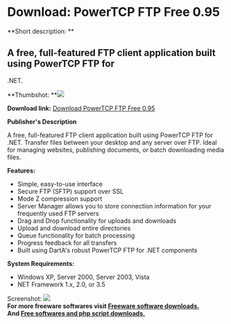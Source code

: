 # Download: PowerTCP FTP Free 0.95

**Short description: **

## A free, full-featured FTP client application built using PowerTCP FTP for
.NET.

  
**Thumbshot: **![](http://www.freewarefiles.com/screenshot/powerftpfree_md.jpg)   
  
**Download link:** [Download PowerTCP FTP Free 0.95](http://freesoftwares.boysofts.com/PowerTCP-FTP-Free_program_40820.html)  
  

**Publisher's Description**  
  

A free, full-featured FTP client application built using PowerTCP FTP for
.NET. Transfer files between your desktop and any server over FTP. Ideal for
managing websites, publishing documents, or batch downloading media files.

**Features:**

  * Simple, easy-to-use interface 
  * Secure FTP (SFTP) support over SSL 
  * Mode Z compression support 
  * Server Manager allows you to store connection information for your frequently used FTP servers 
  * Drag and Drop functionality for uploads and downloads 
  * Upload and download entire directories 
  * Queue functionality for batch processing 
  * Progress feedback for all transfers 
  * Built using DartA's robust PowerTCP FTP for .NET components 

**System Requirements:**

  * Windows XP, Server 2000, Server 2003, Vista 
  * NET Framework 1.x, 2.0, or 3.5 

  
  
Screenshot: ![](http://www.freewarefiles.com/screenshot/powerftpfree.jpg)  
**For more freeware softwares visit [Freeware software downloads.](http://freesoftwares.boysofts.com/)**   
**And [Free softwares and php script downloads.](http://www.boysofts.com/)**


